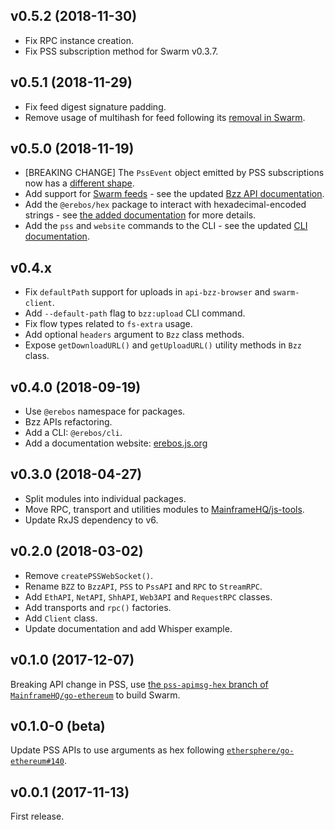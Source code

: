 ## v0.5.2 (2018-11-30)

- Fix RPC instance creation.
- Fix PSS subscription method for Swarm v0.3.7.

## v0.5.1 (2018-11-29)

- Fix feed digest signature padding.
- Remove usage of multihash for feed following its [removal in Swarm](https://github.com/ethereum/go-ethereum/pull/18175).

## v0.5.0 (2018-11-19)

- [BREAKING CHANGE] The `PssEvent` object emitted by PSS subscriptions now has a [different shape](https://erebos.js.org/docs/api-pss#pssevent).
- Add support for [Swarm feeds](https://swarm-guide.readthedocs.io/en/latest/usage.html#feeds) - see the updated [Bzz API documentation](https://erebos.js.org/docs/api-bzz).
- Add the `@erebos/hex` package to interact with hexadecimal-encoded strings - see [the added documentation](https://erebos.js.org/docs/hex) for more details.
- Add the `pss` and `website` commands to the CLI - see the updated [CLI documentation](https://erebos.js.org/docs/cli).

## v0.4.x

- Fix `defaultPath` support for uploads in `api-bzz-browser` and `swarm-client`.
- Add `--default-path` flag to `bzz:upload` CLI command.
- Fix flow types related to `fs-extra` usage.
- Add optional `headers` argument to `Bzz` class methods.
- Expose `getDownloadURL()` and `getUploadURL()` utility methods in `Bzz` class.

## v0.4.0 (2018-09-19)

- Use `@erebos` namespace for packages.
- Bzz APIs refactoring.
- Add a CLI: `@erebos/cli`.
- Add a documentation website: [erebos.js.org](https://erebos.js.org)

## v0.3.0 (2018-04-27)

- Split modules into individual packages.
- Move RPC, transport and utilities modules to [MainframeHQ/js-tools](https://github.com/MainframeHQ/js-tools).
- Update RxJS dependency to v6.

## v0.2.0 (2018-03-02)

- Remove `createPSSWebSocket()`.
- Rename `BZZ` to `BzzAPI`, `PSS` to `PssAPI` and `RPC` to `StreamRPC`.
- Add `EthAPI`, `NetAPI`, `ShhAPI`, `Web3API` and `RequestRPC` classes.
- Add transports and `rpc()` factories.
- Add `Client` class.
- Update documentation and add Whisper example.

## v0.1.0 (2017-12-07)

Breaking API change in PSS, use
[the `pss-apimsg-hex` branch of `MainframeHQ/go-ethereum`](https://github.com/MainframeHQ/go-ethereum/tree/pss-apimsg-hex)
to build Swarm.

## v0.1.0-0 (beta)

Update PSS APIs to use arguments as hex following
[`ethersphere/go-ethereum#140`](https://github.com/ethersphere/go-ethereum/pull/140).

## v0.0.1 (2017-11-13)

First release.
